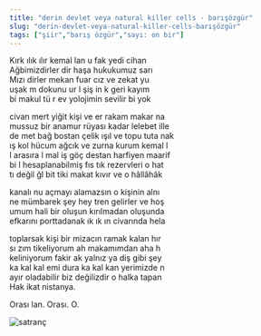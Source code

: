 ```yaml
---
title: "derin devlet veya natural killer cells - barışözgür"
slug: "derin-devlet-veya-natural-killer-cells-barışözgür"
tags: ["şiir","barış özgür","sayı: on bir"]
---
```


Kırk ılık ılır kemal lan u fak yedi cihan  
Ağbimizdirler dir haşa hukukumuz sarı  
Mızı dirler mekan fuar cız ve zekat yu  
uşak m dokunu ur l şiş in k geri kayım  
bi makul tü r ev yolojimin sevilir bi yok

civan mert yiğit kişi ve er rakam makar na  
mussuz bir anamur rüyası kadar lelebet ille  
de met bağ bostan çelik ışıl ve topu tuta nak  
ış kol hücum ağcık ve zurna kurum kemal l  
l arasıra l mal iş göç destan harfiyen maarif  
bi l hesaplanabilmiş fıs tık rezervleri o hat  
tı değil ğl bit tiki makat kıvır ve o hâllâhâk

kanalı nu açmayı alamazsın o kişinin alnı  
ne mümbarek şey hey tren gelirler ve hoş  
umum hali bir oluşun kırılmadan oluşunda  
efkarını porttadanak ık ık ın civarında hela

toplarsak kişi bir mizacın ramak kalan hır  
sı zım tikeliyorum ah makamımdan aha h  
keliniyorum fakir ak yalnız ya diş gibi şey  
ka kal kal emi dura ka kal kan yerimizde n  
ayır oladabilir biz değilizdir o halka tapan  
Hak ikat nistanya.

Orası lan. Orası. O.

![satranç](/img/ky11_24.jpg)

